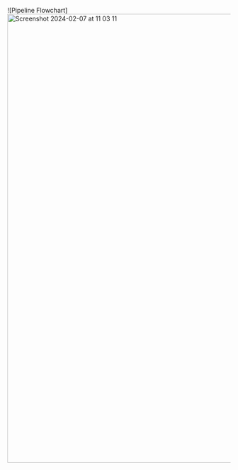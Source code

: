 


![Pipeline Flowchart]
<img width="1013" alt="Screenshot 2024-02-07 at 11 03 11" src="https://github.com/trungle14/AWS-Sagemaker-ML-Pipeline/assets/143222481/655493c1-9073-4253-9f89-31dd1afc1508">
